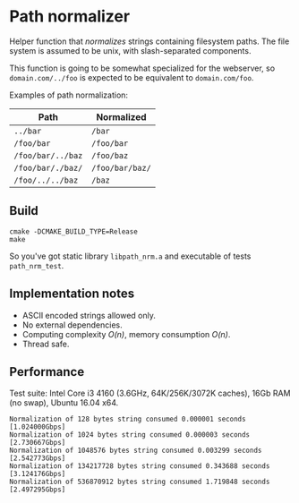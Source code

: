 # Path normalizer

Helper function that _normalizes_ strings containing filesystem paths. 
The file system is assumed to be unix, with slash-separated components.

This function is going to be somewhat specialized for the webserver, so `domain.com/../foo` is expected to be equivalent to `domain.com/foo`.

Examples of path normalization:

| Path              | Normalized        |
|-------------------|-------------------|
| `../bar`          | `/bar`            |
| `/foo/bar`        | `/foo/bar`        |
| `/foo/bar/../baz` | `/foo/baz`        |
| `/foo/bar/./baz/` | `/foo/bar/baz/`   |
| `/foo/../../baz`  | `/baz`            |

## Build

```
cmake -DCMAKE_BUILD_TYPE=Release
make
```
So you've got static library `libpath_nrm.a` and executable of tests `path_nrm_test`.

## Implementation notes

- ASCII encoded strings allowed only.
- No external dependencies.
- Computing complexity *O(n)*, memory consumption *O(n)*.
- Thread safe.

## Performance

Test suite: Intel Core i3 4160 (3.6GHz, 64K/256K/3072K caches), 16Gb RAM (no swap), Ubuntu 16.04 x64.

```
Normalization of 128 bytes string consumed 0.000001 seconds [1.024000Gbps]
Normalization of 1024 bytes string consumed 0.000003 seconds [2.730667Gbps]
Normalization of 1048576 bytes string consumed 0.003299 seconds [2.542773Gbps]
Normalization of 134217728 bytes string consumed 0.343688 seconds [3.124176Gbps]
Normalization of 536870912 bytes string consumed 1.719848 seconds [2.497295Gbps]
```
